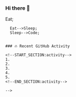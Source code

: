 ### Hi there 👋

<!--
**JohnAOSC/JohnAOSC** is a ✨ _special_ ✨ repository because its `README.md` (this file) appears on your GitHub profile.

Here are some ideas to get you started:

- 🔭 I’m currently working on ...
- 🌱 I’m currently learning ...
- 👯 I’m looking to collaborate on ...
- 🤔 I’m looking for help with ...
- 💬 Ask me about ...
- 📫 How to reach me: ...
- 😄 Pronouns: ...
- ⚡ Fun fact: ...

[![Anurag's GitHub stats](https://github-readme-stats.vercel.app/api?username=JohnAOSC&show_icons=true&hide_border=false&title_color=3B1F94f&icon_color=FFE500&bg_color=09131B&text_color=ffffff&border_color=0c1a25)](https://github.com/anuraghazra/github-readme-stats)
![Anurag's GitHub stats](https://github-readme-stats.vercel.app/api?username=JohnAOSC&count_private=true)
```mermaid
  graph TD;
      Code-->Eat;
      Eat-->Sleep;
      Sleep-->Code;
```

### 🔥 Recent GitHub Activity

<!--START_SECTION:activity-->
1. 
2. 
3. 
4. 
5. 
<!--END_SECTION:activity-->

-->
